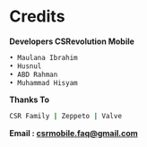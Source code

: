 # Credits

**Developers CSRevolution Mobile**
```bash
• Maulana Ibrahim
• Husnul
• ABD Rahman
• Muhammad Hisyam
```

**Thanks To**
```bash
CSR Family | Zeppeto | Valve
```

**Email : csrmobile.faq@gmail.com**
